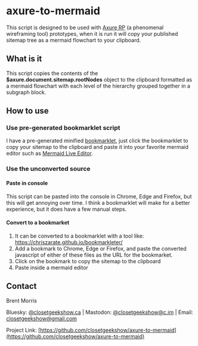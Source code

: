 # axure-to-mermaid 
This script is designed to be used with [Axure RP](https://axure.com) (a phenomenal wireframing tool) prototypes, when it is run it will copy your published sitemap tree as a mermaid flowchart to your clipboard. 

## What is it
This script copies the contents of the **$axure.document.sitemap.rootNodes** object to the clipboard formatted as a mermaid flowchart with each level of the hierarchy grouped together in a subgraph block.

## How to use 
### Use pre-generated bookmarklet script
I have a pre-generated minified [bookmarklet](./axure-to-mermaid.bookmarklet.js), just click the bookmarklet to copy your sitemap to the clipboard and paste it into your favorite mermaid editor such as [Mermaid Live Editor](https://mermaid.live/).

### Use the unconverted source
#### Paste in console
This script can be pasted into the console in Chrome, Edge and Firefox, but this will get annoying over time. I think a bookmarklet will make for a better experience, but it does have a few manual steps. 

#### Convert to a bookmarket 
1. It can be converted to a bookmarklet with a tool like: https://chriszarate.github.io/bookmarkleter/
2. Add a bookmark to Chrome, Edge or Firefox, and paste the converted javascript of either of these files as the URL for the bookmarket.
3. Click on the bookmark to copy the sitemap to the clipboard
4. Paste inside a mermaid editor

## Contact
Brent Morris

Bluesky: [@closetgeekshow.ca](https://bsky.app/profile/closetgeekshow.ca) | Mastodon: [@closetgeekshow@c.im](https://c.im/@Closetgeekshow) | Email: [closetgeekshow@gmail.com](mailto:closetgeekshow@gmail.com)

Project Link: [https://github.com/closetgeekshow/axure-to-mermaid](https://github.com/closetgeekshow/axure-to-mermaid)
